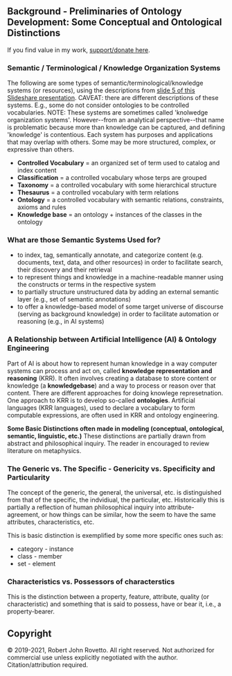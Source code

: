 ## Background - Preliminaries of Ontology Development: Some Conceptual and Ontological Distinctions 

If you find value in my work, [support/donate here](https://gogetfunding.com/knowledge-organization-services-ontology-terminology-metadata-concept-analysis/).

### Semantic / Terminological / Knowledge Organization Systems
The following are some types of semantic/terminological/knowledge systems (or resources), using the descriptions from [slide 5 of this Slideshare presentation](https://www.slideshare.net/skhan/ontology-dev?qid=8e6605c2-e7c7-4e76-b5d3-1d817b9e299b&v=&b=&from_search=4). 
CAVEAT: there are different descriptions of these systems. E.g., some do not consider ontologies to be controlled vocabularies.
NOTE: These systems are sometimes called 'knolwedge organization systems'. However--from an analytical perspective--that name is problematic because more than knowledge can be captured, and defining 'knowledge' is contentious. 
Each system has purposes and applications that may overlap with others. Some may be more structured, complex, or expressive than others.  

- **Controlled Vocabulary** = an organized set of term used to catalog and index content
- **Classification** = a controlled vocabulary whose terps are grouped
- **Taxonomy** = a controlled vocabulary with some hierarchical structure
- **Thesaurus** = a controlled vocabulary with term relations
- **Ontology** = a controlled vocabulary with semantic relations, constraints, axioms and rules
- **Knowledge base** = an ontology + instances of the classes in the ontology

### What are those Semantic Systems Used for?
- to index, tag, semantically annotate, and categorize content (e.g. documents, text, data, and other resources) in order to facilitate search, their discovery and their retrieval 
- to represent things and knowledge in a machine-readable manner using the constructs or terms in the respective system
- to partially structure unstructured data by adding an external semantic layer (e.g., set of semantic annotations)
- to offer a knowledge-based model of some target universe of discourse (serving as background knowledge) in order to facilitate automation or reasoning (e.g., in AI systems) 

### A Relationship between Artificial Intelligence (AI) & Ontology Engineering
Part of AI is about how to represent human knowledge in a way computer systems can process and act on, called **knowledge representation and reasoning** (KRR). 
It often involves creating a database to store content or knowledge (a **knowledgebase**) and a way to process or reason over that content. 
There are different approaches for doing knowlege represetnation. One approach to KRR is to develop so-called **ontologies**.
Artificial languages (KRR languages), used to declare a vocabulary to form computable expressions, are often used in KRR and ontology engineering.

**Some Basic Distinctions often made in modeling (conceptual, ontological, semantic, linguistic, etc.)** 
These distinctions are partially drawn from abstract and philosophical inquiry. The reader in encouraged to review literature on metaphysics.

### The Generic vs. The Specific - Genericity vs. Specificity and Particularity

The concept of the generic, the general, the universal, etc. is distinguished from that of the specific, the indvidiual, the particular, etc. 
Historically this is partially a reflection of human philosophical inquiry into attribute-agreement, or how things can be similar, how the seem to have the same attributes, characteristics, etc. 

This is basic distinction is exemplified by some more specific ones such as:

* category - instance
* class - member
* set - element


### Characteristics vs. Possessors of characterstics

This is the distinction between a property, feature, attribute, quality (or characteristic) and something that is said to possess, have or bear it, i.e., a property-bearer.

## Copyright
© 2019-2021, Robert John Rovetto. All right reserved.
Not authorized for commercial use unless explicitly negotiated with the author. Citation/attribution required.


